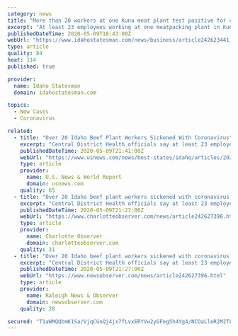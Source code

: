 ```yaml
---
category: news
title: "More than 20 workers at one Kuna meat plant test positive for coronavirus"
excerpt: "At least 23 employees working at one meatpacking plant in Kuna have tested positive for the coronavirus, Central District Health officials confirmed Saturday. One additional employee also is presumed to have the virus,"
publishedDateTime: 2020-05-09T18:43:00Z
webUrl: "https://www.idahostatesman.com/news/business/article242623441.html"
type: article
quality: 84
heat: 114
published: true

provider:
  name: Idaho Statesman
  domain: idahostatesman.com

topics:
  - New Cases
  - Coronavirus

related:
  - title: "Over 20 Idaho Beef Plant Workers Sickened With Coronavirus"
    excerpt: "Central District Health officials say at least 23 employees at a beef processing plant near Boise, Idaho, have tested positive for the coronavirus."
    publishedDateTime: 2020-05-09T21:41:00Z
    webUrl: "https://www.usnews.com/news/best-states/idaho/articles/2020-05-09/over-20-idaho-beef-plant-workers-sickened-with-coronavirus"
    type: article
    provider:
      name: U.S. News & World Report
      domain: usnews.com
    quality: 65
  - title: "Over 20 Idaho beef plant workers sickened with coronavirus | Charlotte Observer"
    excerpt: "Central District Health officials say at least 23 employees at a beef processing plant near Boise, Idaho, have tested positive for the coronavirus."
    publishedDateTime: 2020-05-09T21:27:00Z
    webUrl: "https://www.charlotteobserver.com/news/article242627396.html"
    type: article
    provider:
      name: Charlotte Observer
      domain: charlotteobserver.com
    quality: 31
  - title: "Over 20 Idaho beef plant workers sickened with coronavirus | Raleigh News & Observer"
    excerpt: "Central District Health officials say at least 23 employees at a beef processing plant near Boise, Idaho, have tested positive for the coronavirus."
    publishedDateTime: 2020-05-09T21:27:00Z
    webUrl: "https://www.newsobserver.com/news/article242627396.html"
    type: article
    provider:
      name: Raleigh News & Observer
      domain: newsobserver.com
    quality: 28

secured: "T1aWMQQbmK1Sa/VjqCGnQj4jx7fLvxERYVw2yGFeg5h4Yg4/NCOaLleR2M2TLzZAiVhFIclINAi9Uqmx3vOgw1JgMlz4D62N4rRaHYGZeS+NNRU9V/KSnlLaamho+DiDsY2u8bFgCFS3PAB96M8PuwvOQ1s7OHz72GJnd9vjfQzTi1cmVfaGVkoH4a0TB/r6vf0Wd9CTY7OB1WUFo//vhm3lxrik0vq+Oda1c6b3XTRAIp+0jRakugTLiRONsn4K47C+Skc/ax/jqV1ZGhGyxwYe8DQvTZl1RAAcbJZ4UXNom02ON0PKZpd9c5Juy1QEBORuWl+sT1QDRY4BhVJHQjdMeXFsw0hqV0Dwk+D3LzyWXJpCjQ+IC4uSJMcYIhB9v/gUeSs41ly5TNWtp49988oDI51Sg1rgKjU8piTQZnXHL8qarX91hbExIyMplvtWrLIAQJjwaRMOnc4j83BnIepQiiN71WEKTaiLIqzWjHA=;eh2ZKJOR8U8pa4UUOB/JYw=="
---
```


